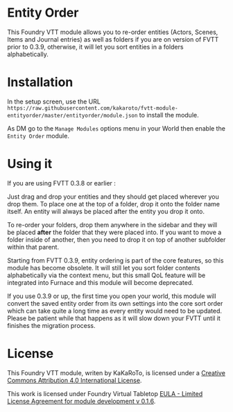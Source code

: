 # Entity Order

This Foundry VTT module allows you to re-order entities (Actors, Scenes, Items and Journal entries) as well as folders if you are on version of FVTT prior to 0.3.9, otherwise, it will let you sort entities in a folders alphabetically.

# Installation
In the setup screen, use the URL `https://raw.githubusercontent.com/kakaroto/fvtt-module-entityorder/master/entityorder/module.json` to install the module.

As DM go to the `Manage Modules` options menu in your World then enable the `Entity Order` module.


# Using it

If you are using FVTT 0.3.8 or earlier :

Just drag and drop your entities and they should get placed wherever you drop them. To place one at the top of a folder, drop it onto the folder name itself. An entity will always be placed after the entity you drop it onto.

To re-order your folders, drop them anywhere in the sidebar and they will be placed **after** the folder that they were placed into. If you want to move a folder inside of another, then you need to drop it on top of another subfolder within that parent.

Starting from FVTT 0.3.9, entity ordering is part of the core features, so this module has become obsolete. It will still let you sort folder contents alphabetically via the context menu, but this small QoL feature will be integrated into Furnace and this module will become deprecated.

If you use 0.3.9 or up, the first time you open your world, this module will convert the saved entity order from its own settings into the core sort order which can take quite a long time as every entity would need to be updated. Please be patient while that happens as it will slow down your FVTT until it finishes the migration process.

# License
This Foundry VTT module, writen by KaKaRoTo, is licensed under a [Creative Commons Attribution 4.0 International License](http://creativecommons.org/licenses/by/4.0/).

This work is licensed under Foundry Virtual Tabletop [EULA - Limited License Agreement for module development v 0.1.6](http://foundryvtt.com/pages/license.html).